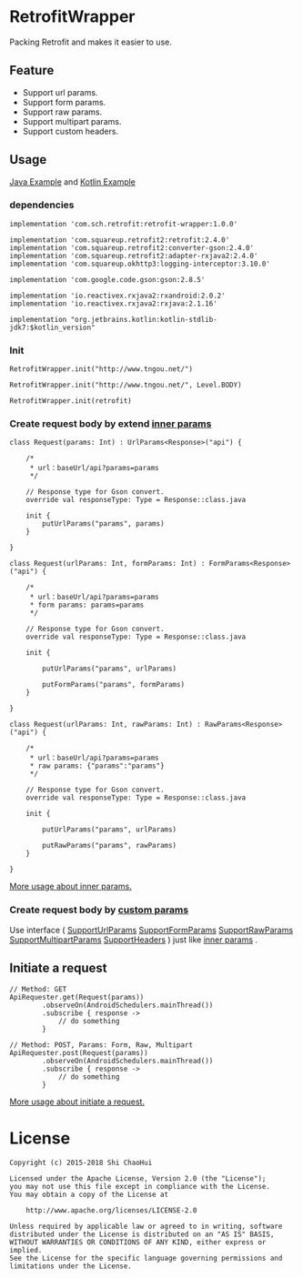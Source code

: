 # RetrofitWrapper

Packing Retrofit and makes it easier to use.

## Feature

* Support url params.
* Support form params.
* Support raw params.
* Support multipart params.
* Support custom headers.

## Usage

[Java Example](https://github.com/shichaohui/RetrofitWrapper/tree/master/app/src/main/java/com/sch/example/java)
 and 
[Kotlin Example](https://github.com/shichaohui/RetrofitWrapper/tree/master/app/src/main/java/com/sch/example/kotlin)

### dependencies

```
implementation 'com.sch.retrofit:retrofit-wrapper:1.0.0'

implementation 'com.squareup.retrofit2:retrofit:2.4.0'
implementation 'com.squareup.retrofit2:converter-gson:2.4.0'
implementation 'com.squareup.retrofit2:adapter-rxjava2:2.4.0'
implementation 'com.squareup.okhttp3:logging-interceptor:3.10.0'

implementation 'com.google.code.gson:gson:2.8.5'

implementation 'io.reactivex.rxjava2:rxandroid:2.0.2'
implementation 'io.reactivex.rxjava2:rxjava:2.1.16'

implementation "org.jetbrains.kotlin:kotlin-stdlib-jdk7:$kotlin_version"
```

### Init

```
RetrofitWrapper.init("http://www.tngou.net/")

RetrofitWrapper.init("http://www.tngou.net/", Level.BODY)

RetrofitWrapper.init(retrofit)
```

### Create request body by extend [inner params](https://github.com/shichaohui/RetrofitWrapper/tree/master/retrofit_wrapper/src/main/java/com/sch/retrofit/wrapper/request/params)

```
class Request(params: Int) : UrlParams<Response>("api") {

    /*
     * url：baseUrl/api?params=params
     */

    // Response type for Gson convert.
    override val responseType: Type = Response::class.java

    init {
        putUrlParams("params", params)
    }

}
```

```
class Request(urlParams: Int, formParams: Int) : FormParams<Response>("api") {

    /*
     * url：baseUrl/api?params=params
     * form params: params=params
     */

    // Response type for Gson convert.
    override val responseType: Type = Response::class.java

    init {

        putUrlParams("params", urlParams)

        putFormParams("params", formParams)
    }

}
```

```
class Request(urlParams: Int, rawParams: Int) : RawParams<Response>("api") {

    /*
     * url：baseUrl/api?params=params
     * raw params: {"params":"params"}
     */

    // Response type for Gson convert.
    override val responseType: Type = Response::class.java

    init {

        putUrlParams("params", urlParams)

        putRawParams("params", rawParams)
    }

}
```

[More usage about inner params.](https://github.com/shichaohui/RetrofitWrapper/tree/master/app/src/main/java/com/sch/example/kotlin/api)

### Create request body by [custom params](https://github.com/shichaohui/RetrofitWrapper/tree/master/retrofit_wrapper/src/main/java/com/sch/retrofit/wrapper/request)

Use interface (
[SupportUrlParams](https://github.com/shichaohui/RetrofitWrapper/blob/master/retrofit_wrapper/src/main/java/com/sch/retrofit/wrapper/request/SupportUrlParams.kt) 
[SupportFormParams](https://github.com/shichaohui/RetrofitWrapper/blob/master/retrofit_wrapper/src/main/java/com/sch/retrofit/wrapper/request/SupportFormParams.kt) 
[SupportRawParams](https://github.com/shichaohui/RetrofitWrapper/blob/master/retrofit_wrapper/src/main/java/com/sch/retrofit/wrapper/request/SupportRawParams.kt) 
[SupportMultipartParams](https://github.com/shichaohui/RetrofitWrapper/blob/master/retrofit_wrapper/src/main/java/com/sch/retrofit/wrapper/request/SupportMultipartParams.kt) 
[SupportHeaders](https://github.com/shichaohui/RetrofitWrapper/blob/master/retrofit_wrapper/src/main/java/com/sch/retrofit/wrapper/request/SupportHeaders.kt) 
) just like [inner params](https://github.com/shichaohui/RetrofitWrapper/tree/master/retrofit_wrapper/src/main/java/com/sch/retrofit/wrapper/request/params) .

## Initiate a request

```
// Method: GET
ApiRequester.get(Request(params))
        .observeOn(AndroidSchedulers.mainThread())
        .subscribe { response ->
            // do something
        }

// Method: POST, Params: Form, Raw, Multipart
ApiRequester.post(Request(params))
        .observeOn(AndroidSchedulers.mainThread())
        .subscribe { response ->
            // do something
        }
```

[More usage about initiate a request.](https://github.com/shichaohui/RetrofitWrapper/blob/master/app/src/main/java/com/sch/example/kotlin/MainActivity.kt)

# License

```
Copyright (c) 2015-2018 Shi ChaoHui

Licensed under the Apache License, Version 2.0 (the "License");
you may not use this file except in compliance with the License.
You may obtain a copy of the License at

    http://www.apache.org/licenses/LICENSE-2.0

Unless required by applicable law or agreed to in writing, software
distributed under the License is distributed on an "AS IS" BASIS,
WITHOUT WARRANTIES OR CONDITIONS OF ANY KIND, either express or implied.
See the License for the specific language governing permissions and
limitations under the License.
```
